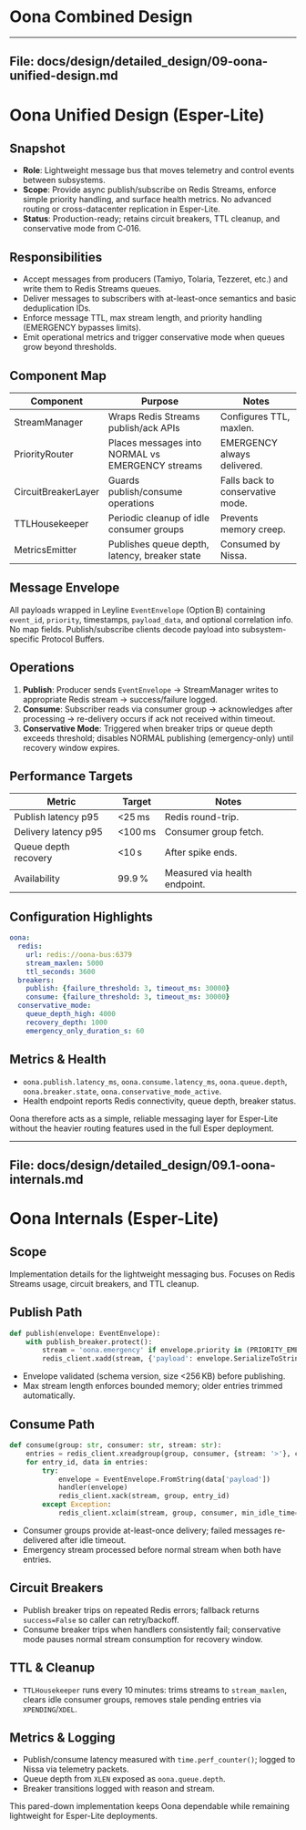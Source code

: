 # Oona Combined Design

---
File: docs/design/detailed_design/09-oona-unified-design.md
---
# Oona Unified Design (Esper-Lite)

## Snapshot
- **Role**: Lightweight message bus that moves telemetry and control events between subsystems.
- **Scope**: Provide async publish/subscribe on Redis Streams, enforce simple priority handling, and surface health metrics. No advanced routing or cross-datacenter replication in Esper-Lite.
- **Status**: Production-ready; retains circuit breakers, TTL cleanup, and conservative mode from C‑016.

## Responsibilities
- Accept messages from producers (Tamiyo, Tolaria, Tezzeret, etc.) and write them to Redis Streams queues.
- Deliver messages to subscribers with at-least-once semantics and basic deduplication IDs.
- Enforce message TTL, max stream length, and priority handling (EMERGENCY bypasses limits).
- Emit operational metrics and trigger conservative mode when queues grow beyond thresholds.

## Component Map
| Component | Purpose | Notes |
| --- | --- | --- |
| StreamManager | Wraps Redis Streams publish/ack APIs | Configures TTL, maxlen. |
| PriorityRouter | Places messages into NORMAL vs EMERGENCY streams | EMERGENCY always delivered. |
| CircuitBreakerLayer | Guards publish/consume operations | Falls back to conservative mode. |
| TTLHousekeeper | Periodic cleanup of idle consumer groups | Prevents memory creep. |
| MetricsEmitter | Publishes queue depth, latency, breaker state | Consumed by Nissa. |

## Message Envelope
All payloads wrapped in Leyline `EventEnvelope` (Option B) containing `event_id`, `priority`, timestamps, `payload_data`, and optional correlation info. No map fields. Publish/subscribe clients decode payload into subsystem-specific Protocol Buffers.

## Operations
1. **Publish**: Producer sends `EventEnvelope` → StreamManager writes to appropriate Redis stream → success/failure logged.
2. **Consume**: Subscriber reads via consumer group → acknowledges after processing → re-delivery occurs if ack not received within timeout.
3. **Conservative Mode**: Triggered when breaker trips or queue depth exceeds threshold; disables NORMAL publishing (emergency-only) until recovery window expires.

## Performance Targets
| Metric | Target | Notes |
| --- | --- | --- |
| Publish latency p95 | <25 ms | Redis round-trip. |
| Delivery latency p95 | <100 ms | Consumer group fetch. |
| Queue depth recovery | <10 s | After spike ends. |
| Availability | 99.9 % | Measured via health endpoint. |

## Configuration Highlights
```yaml
oona:
  redis:
    url: redis://oona-bus:6379
    stream_maxlen: 5000
    ttl_seconds: 3600
  breakers:
    publish: {failure_threshold: 3, timeout_ms: 30000}
    consume: {failure_threshold: 3, timeout_ms: 30000}
  conservative_mode:
    queue_depth_high: 4000
    recovery_depth: 1000
    emergency_only_duration_s: 60
```

## Metrics & Health
- `oona.publish.latency_ms`, `oona.consume.latency_ms`, `oona.queue.depth`, `oona.breaker.state`, `oona.conservative_mode_active`.
- Health endpoint reports Redis connectivity, queue depth, breaker status.

Oona therefore acts as a simple, reliable messaging layer for Esper-Lite without the heavier routing features used in the full Esper deployment.

---
File: docs/design/detailed_design/09.1-oona-internals.md
---
# Oona Internals (Esper-Lite)

## Scope
Implementation details for the lightweight messaging bus. Focuses on Redis Streams usage, circuit breakers, and TTL cleanup.

## Publish Path
```python
def publish(envelope: EventEnvelope):
    with publish_breaker.protect():
        stream = 'oona.emergency' if envelope.priority in (PRIORITY_EMERGENCY, PRIORITY_CRITICAL) else 'oona.normal'
        redis_client.xadd(stream, {'payload': envelope.SerializeToString()}, maxlen=config.stream_maxlen)
```
- Envelope validated (schema version, size <256 KB) before publishing.
- Max stream length enforces bounded memory; older entries trimmed automatically.

## Consume Path
```python
def consume(group: str, consumer: str, stream: str):
    entries = redis_client.xreadgroup(group, consumer, {stream: '>'}, count=config.batch_size, block=config.block_ms)
    for entry_id, data in entries:
        try:
            envelope = EventEnvelope.FromString(data['payload'])
            handler(envelope)
            redis_client.xack(stream, group, entry_id)
        except Exception:
            redis_client.xclaim(stream, group, consumer, min_idle_time=config.min_idle_ms, ids=[entry_id])
```
- Consumer groups provide at-least-once delivery; failed messages re-delivered after idle timeout.
- Emergency stream processed before normal stream when both have entries.

## Circuit Breakers
- Publish breaker trips on repeated Redis errors; fallback returns `success=False` so caller can retry/backoff.
- Consume breaker trips when handlers consistently fail; conservative mode pauses normal stream consumption for recovery window.

## TTL & Cleanup
- `TTLHousekeeper` runs every 10 minutes: trims streams to `stream_maxlen`, clears idle consumer groups, removes stale pending entries via `XPENDING`/`XDEL`.

## Metrics & Logging
- Publish/consume latency measured with `time.perf_counter()`; logged to Nissa via telemetry packets.
- Queue depth from `XLEN` exposed as `oona.queue.depth`.
- Breaker transitions logged with reason and stream.

This pared-down implementation keeps Oona dependable while remaining lightweight for Esper-Lite deployments.

